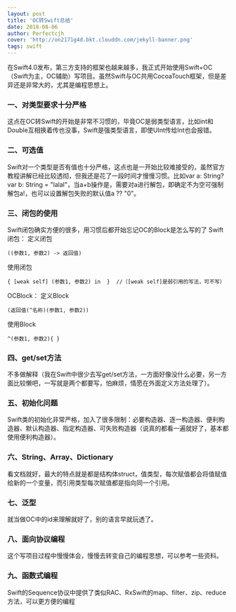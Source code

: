 ```yaml
---
layout: post
title: 'OC转Swift总结'
date: 2018-08-06
author: Perfectcjh
cover: 'http://on2171g4d.bkt.clouddn.com/jekyll-banner.png'
tags: swift
---
```


在Swift4.0发布，第三方支持的框架也越来越多，我正式开始使用Swift+OC（Swift为主，OC辅助）写项目。虽然Swift与OC共用CocoaTouch框架，但是差异还是非常大的，尤其是编程思想上。

### 一、对类型要求十分严格
这点在OC转Swift的开始是非常不习惯的，毕竟OC是弱类型语言，比如int和Double互相换着传也没事，Swift是强类型语言，即使UInt传给Int也会报错。

### 二、可选值
Swift对一个类型是否有值也十分严格，这点也是一开始比较难接受的，虽然官方教程讲解已经比较透彻，但我还是花了一段时间才慢慢习惯。比如var a: String?  var b: String = "lalal"，当a+b操作是，需要对a进行解包，即确定不为空可强制解包a!，也可以设置解包失败的默认值a ?? "0"。

### 三、闭包的使用
Swift闭包确实方便的很多，用习惯后都开始忘记OC的Block是怎么写的了
Swift闭包：
定义闭包 
```
((参数1, 参数2) -> 返回值) 
```
使用闭包 
```
{ [weak self] (参数1, 参数2) in  }  //（[weak self]是弱引用的写法，可不写）
```
OCBlock：
定义Block  
```
(返回值(^名称)(参数1, 参数2))
```
使用Block  
```
^(参数1, 参数2){ }
```

### 四、get/set方法
不多做解释（我在Swift中很少去写get/set方法，一方面好像没什么必要，另一方面比较懒吧，一写就是两个都要写，怕麻烦，情愿在外面定义方法处理了）。

### 五、初始化问题
Swift类的初始化非常严格，加入了很多限制：必要构造器、逐一构造器、便利构造器、默认构造器、指定构造器、可失败构造器（说真的都看一遍就好了，基本都使用便利构造器）。

### 六、String、Array、Dictionary
看文档就好，最大的特点就是都是结构体struct，值类型，每次赋值都会将值赋值给新的一个变量，而引用类型每次赋值都是指向同一个引用。

### 七、泛型
就当做OC中的id来理解就好了，别的语言早就玩透了。

### 八、面向协议编程
这个写项目过程中慢慢体会，慢慢去转变自己的编程思想，可以参考一些资料。

### 九、函数式编程
Swift的Sequence协议中提供了类似RAC、RxSwift的map、filter、zip、reduce方法，可以更方便的编程

